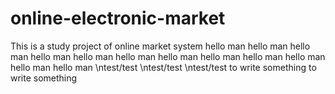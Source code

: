 # online-electronic-market
This is a study project of online market system
hello man
hello man
hello man
hello man
hello man
hello man
hello man
hello man
hello man
hello man
hello man
hello man
\ntest/test
\ntest/test
\ntest/test
to write something
to write something
